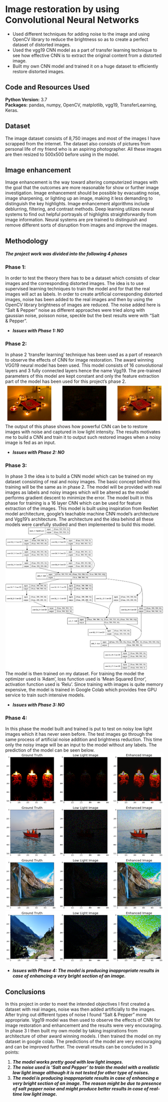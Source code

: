# Image restoration by using Convolutional Neural Networks
* Used different techniques for adding noise to the image and using OpenCV library to reduce the brightness so as to create a perfect dataset of distorted images.
* Used the vgg19 CNN model as a part of transfer learning technique to see how effective CNN is to extract the original content from a distorted image.
* Built my own CNN model and trained it on a huge dataset to efficiently restore distorted images.

## Code and Resources Used
**Python Version:** 3.7  
**Packages:** pandas, numpy, OpenCV, matplotlib, vgg19, TransferLearning, Keras. 

## Dataset
The image dataset consists of 8,750 images and most of the images I have scrapped from the
internet. The dataset also consists of pictures from personal life of my friend who is an aspiring photographer. All these images are
then resized to 500x500 before using in the model.

## Image enhancement
Image enhancement is the way toward altering computerized images with the goal that the
outcomes are more reasonable for show or further image investigation. Image enhancement
should be possible by evacuating noise, image sharpening, or lighting up an image, making it
less demanding to distinguish the key highlights. Image enhancement algorithms include
deblurring, filtering, and contrast methods. Deep learning utilizes neural systems to find out
helpful portrayals of highlights straightforwardly from image information. Neural systems
are pre trained to distinguish and remove different sorts of disruption from images and
improve the images.

## Methodology
##### The project work was divided into the following 4 phases

### Phase 1:
In order to test the theory there has to be a dataset which consists of clear images
and the corresponding distorted images. The idea is to use supervised learning techniques to
train the model and for that the real images will act as labels. In order to create artificial
corresponding distorted images, noise has been added to the real images and then by using
the OpenCV library brightness of images are reduced.
The noise added here is “Salt & Pepper” noise as different approaches were tried along with
gaussian noise, poisson noise, speckle but the best results were with “Salt & Pepper”.
- ***Issues with Phase 1: NO***

### Phase 2: 
In phase 2 ‘transfer learning’ technique has been used as a part of research to
observe the effects of CNN for image restoration. The award winning VGG19 neural model
has been used. This model consists of 16 convolutional layers and 3 fully connected layers
hence the name Vgg19. The pre-trained parameters of this model are kept constant and only
the feature extraction part of the model has been used for this project’s phase 2.
![alt text](https://github.com/vikasbhadoria69/Image-restoration-Convolutional-Neural-Networks/blob/master/Output%20images/Rangoli_vgg19.png)
The output of this phase shows how powerful CNN can be to restore images with noise and
captured in low light intensity. The results motivates me to build a CNN and train it to
output such restored images when a noisy image is fed as an input.
- ***Issues with Phase 2: NO***

### Phase 3: 
In phase 3 the idea is to build a CNN model which can be trained on my dataset
consisting of real and noisy images. The basic concept behind this training will be the same
as in phase 2. The model will be provided with real images as labels and noisy images which
will be altered as the model performs gradient descent to minimize the error.
The model built in this phase for training is a 16 layer CNN which can be used for feature
extraction of the images. This model is built using inspiration from ResNet model
architecture, google’s teachable machine CNN model’s architecture and Vgg19’s architecture.
The architecture and the idea behind all these models were carefully studied and then
implemented to build this model.
![alt text](https://github.com/vikasbhadoria69/Image-restoration-Convolutional-Neural-Networks/blob/master/Output%20images/model1.png)
The model is then trained on my dataset. For training the model the optimizer used is
‘Adam’, loss function used is ‘Mean Squared Error’, activation function used is ‘Relu’. Since
training with images is quite memory expensive, the model is trained in Google Colab which
provides free GPU service to train such intensive models.
- ***Issues with Phase 3: NO***

### Phase 4:
In this phase the model built and trained is put to test on noisy low light images
which it has never seen before. The test images go through the same process of artificial
noise addition and brightness reduction. This time only the noisy image will be an input to
the model without any labels. The prediction of the model can be seen below.
![alt text](https://github.com/vikasbhadoria69/Image-restoration-Convolutional-Neural-Networks/blob/master/Output%20images/output1.png)
![alt text](https://github.com/vikasbhadoria69/Image-restoration-Convolutional-Neural-Networks/blob/master/Output%20images/op2.png)
![alt text](https://github.com/vikasbhadoria69/Image-restoration-Convolutional-Neural-Networks/blob/master/Output%20images/op3.png)
![alt text](https://github.com/vikasbhadoria69/Image-restoration-Convolutional-Neural-Networks/blob/master/Output%20images/op4.png)
- ***Issues with Phase 4: The model is producing inappropriate results in case of enhancing a very bright section of an image.***

## Conclusions
In this project in order to meet the intended objectives I first created a dataset with real
images, noise was then added artificially to the images. After trying out different types of
noise I found “Salt & Pepper” more appropriate. Vgg19 model was then used to observe the
effects of CNN for image restoration and enhancement and the results were very
encouraging. In phase 3 I then built my own model by taking inspirations from architecture
of other award winning models. I then trained the model on my dataset in google colab. The
predictions of the model are very encouraging and can be improved further. The overall
results can be concluded in 3 points:
1. ***The model works pretty good with low light images.***
2. ***The noise used is ‘Salt and Pepper’ to train the model with a realistic low light image
although it is not tested for other type of noises.***
3. ***The model is producing inappropriate results in case of enhancing a very bright section of
an image. The reason might be due to presence of salt pepper noise and might produce
better results in case of real-time low light image.***


